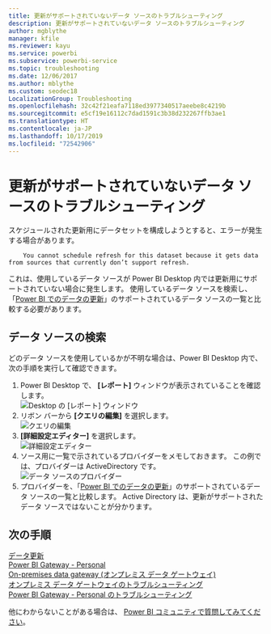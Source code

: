 ```yaml
---
title: 更新がサポートされていないデータ ソースのトラブルシューティング
description: 更新がサポートされていないデータ ソースのトラブルシューティング
author: mgblythe
manager: kfile
ms.reviewer: kayu
ms.service: powerbi
ms.subservice: powerbi-service
ms.topic: troubleshooting
ms.date: 12/06/2017
ms.author: mblythe
ms.custom: seodec18
LocalizationGroup: Troubleshooting
ms.openlocfilehash: 32c42f21eafa7118ed3977340517aeebe8c4219b
ms.sourcegitcommit: e5cf19e16112c7dad1591c3b38d232267ffb3ae1
ms.translationtype: HT
ms.contentlocale: ja-JP
ms.lasthandoff: 10/17/2019
ms.locfileid: "72542906"
---
```

# <a name="troubleshooting-unsupported-data-source-for-refresh"></a>更新がサポートされていないデータ ソースのトラブルシューティング
スケジュールされた更新用にデータセットを構成しようとすると、エラーが発生する場合があります。

        You cannot schedule refresh for this dataset because it gets data from sources that currently don’t support refresh.

これは、使用しているデータ ソースが Power BI Desktop 内では更新用にサポートされていない場合に発生します。 使用しているデータ ソースを検索し、「[Power BI でのデータの更新](refresh-data.md)」のサポートされているデータ ソースの一覧と比較する必要があります。 

## <a name="find-the-data-source"></a>データ ソースの検索
どのデータ ソースを使用しているかが不明な場合は、Power BI Desktop 内で、次の手順を実行して確認できます。  

1. Power BI Desktop で、 **[レポート]** ウィンドウが表示されていることを確認します。  
   ![Desktop の [レポート] ウィンドウ](media/service-admin-troubleshoot-unsupported-data-source-for-refresh/tshoot-report-pane.png)
2. リボン バーから **[クエリの編集]** を選択します。  
   ![クエリの編集](media/service-admin-troubleshoot-unsupported-data-source-for-refresh/tshoot-edit-queries.png)
3. **[詳細設定エディター]** を選択します。  
   ![詳細設定エディター](media/service-admin-troubleshoot-unsupported-data-source-for-refresh/tshoot-advanced-editor.png)
4. ソース用に一覧で示されているプロバイダーをメモしておきます。  この例では、プロバイダーは ActiveDirectory です。  
   ![データ ソースのプロバイダー](media/service-admin-troubleshoot-unsupported-data-source-for-refresh/tshoot-provider.png)
5. プロバイダーを、「[Power BI でのデータの更新](refresh-data.md)」のサポートされているデータ ソースの一覧と比較します。  Active Directory は、更新がサポートされたデータ ソースではないことが分かります。  

## <a name="next-steps"></a>次の手順
[データ更新](refresh-data.md)  
[Power BI Gateway - Personal](service-gateway-personal-mode.md)  
[On-premises data gateway (オンプレミス データ ゲートウェイ)](service-gateway-onprem.md)  
[オンプレミス データ ゲートウェイのトラブルシューティング](service-gateway-onprem-tshoot.md)  
[Power BI Gateway - Personal のトラブルシューティング](service-admin-troubleshooting-power-bi-personal-gateway.md)  

他にわからないことがある場合は、 [Power BI コミュニティで質問してみてください](http://community.powerbi.com/)。

